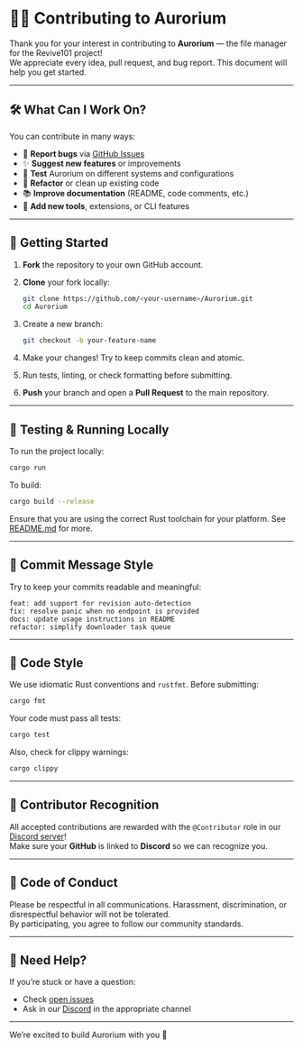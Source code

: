 # 🧙‍♂️ Contributing to Aurorium

Thank you for your interest in contributing to **Aurorium** — the file manager for the Revive101 project!  
We appreciate every idea, pull request, and bug report. This document will help you get started.

---

## 🛠️ What Can I Work On?

You can contribute in many ways:

- 🐛 **Report bugs** via [GitHub Issues](https://github.com/Revive101/Aurorium/issues)
- ✨ **Suggest new features** or improvements
- 🧪 **Test** Aurorium on different systems and configurations
- 🧹 **Refactor** or clean up existing code
- 📚 **Improve documentation** (README, code comments, etc.)
- 🔌 **Add new tools**, extensions, or CLI features

---

## 🚀 Getting Started

1. **Fork** the repository to your own GitHub account.
2. **Clone** your fork locally:

   ```bash
   git clone https://github.com/<your-username>/Aurorium.git
   cd Aurorium
   ```

3. Create a new branch:

   ```bash
   git checkout -b your-feature-name
   ```

4. Make your changes! Try to keep commits clean and atomic.
5. Run tests, linting, or check formatting before submitting.
6. **Push** your branch and open a **Pull Request** to the main repository.

---

## 🧪 Testing & Running Locally

To run the project locally:

```bash
cargo run
```

To build:

```bash
cargo build --release
```

Ensure that you are using the correct Rust toolchain for your platform. See [README.md](./README.md#getting-started) for more.

---

## 💬 Commit Message Style

Try to keep your commits readable and meaningful:

```
feat: add support for revision auto-detection
fix: resolve panic when no endpoint is provided
docs: update usage instructions in README
refactor: simplify downloader task queue
```

---

## 🧹 Code Style

We use idiomatic Rust conventions and `rustfmt`. Before submitting:

```bash
cargo fmt
```

Your code must pass all tests:

```bash
cargo test
```

Also, check for clippy warnings:

```bash
cargo clippy
```

---

## 🙌 Contributor Recognition

All accepted contributions are rewarded with the `@Contributor` role in our [Discord server](https://discord.gg/sMFgyNRDDM)!  
Make sure your **GitHub** is linked to **Discord** so we can recognize you.

---

## 📜 Code of Conduct

Please be respectful in all communications. Harassment, discrimination, or disrespectful behavior will not be tolerated.  
By participating, you agree to follow our community standards.

---

## 🔗 Need Help?

If you’re stuck or have a question:

- Check [open issues](https://github.com/Revive101/Aurorium/issues)
- Ask in our [Discord](https://discord.gg/sMFgyNRDDM) in the appropriate channel

---

We’re excited to build Aurorium with you 💫

